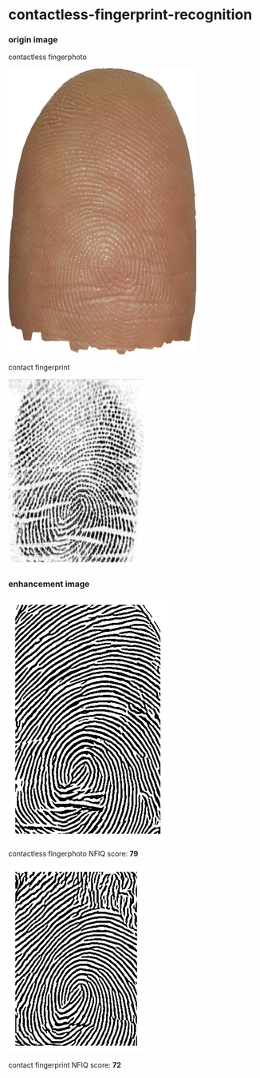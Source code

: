 # contactless-fingerprint-recognition

### origin image

contactless fingerphoto

![](./fingerprint_enhancement/img/finger1.png)

contact fingerprint

![](./fingerprint_enhancement/img/L1_6.png)

### enhancement image

![](./fingerprint_enhancement/out/enhanced_finger1.png)

contactless fingerphoto NFIQ score: **79**

![](./fingerprint_enhancement/out/enhanced_L1_6.png)

contact fingerprint NFIQ score: **72**